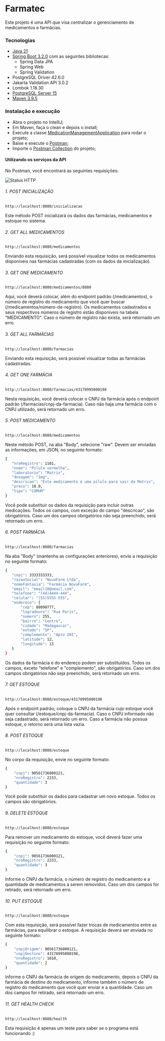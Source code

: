 # Farmatec

Este projeto é uma API que visa centralizar o gerenciamento de medicamentos e farmácias.

### Tecnologias

- [Java 21](https://www.java.com/)
- [Spring Boot 3.2.0](https://spring.io/projects/spring-boot) com as seguintes bibliotecas:
  - Spring Data JPA
  - Spring Web
  - Spring Validation
- PostgreSQL Driver 42.6.0
- Jakarta Validation API 3.0.2
- Lombok 1.18.30
- [PostgreSQL Server 15](https://www.postgresql.org)
- [Maven 3.9.5](https://maven.apache.org)

### Instalação e execução

- Abra o projeto no IntelliJ;
- Em Maven, faça o clean e depois o install;
- Execute a classe [MedicationManagementApplication](./src/main/java/caetano/maria/medicationmanagement/MedicationManagementApplication.java) para rodar o projeto;
- Baixe e execute o [Postman](https://www.postman.com);
- Importe o [Postman Collection](https://github.com/mavicaetano/medication-management-backend/blob/feature/readme/src/main/resources/medication-management-backend.postman_collection.json) do projeto;

#### Utilizando os serviços da API

No Postman, você encontrará as seguintes requisições:

![Status HTTP](https://www.flickr.com/photos/198458787@N05/53393476201/in/dateposted-public/)

###### 1. POST INICIALIZAÇÃO
`http://localhost:8080/inicializacao`

Este método POST inicializará os dados das farmácias, medicamentos e estoque no sistema.

###### 2. GET ALL MEDICAMENTOS
`http://localhost:8080/medicamentos`

Enviando esta requisição, será possível visualizar todos os medicamentos disponíveis nas farmácias cadastradas (com os dados da inicialização).

###### 3. GET ONE MEDICAMENTO
`http://localhost:8080/medicamentos/8880`

Aqui, você deverá colocar, além do endpoint padrão (/medicamentos), o número de registro do medicamento que você quer buscar (/medicamentos/número-de-registro). Os medicamentos cadastrados e seus respectivos números de registro estão disponíveis na tabela "MEDICAMENTO". Caso o número de registro não exista, será retornado um erro.

###### 3. GET ALL FARMÁCIAS
`http://localhost:8080/farmacias`

Enviando esta requisição, será possível visualizar todas as farmácias cadastradas.

###### 4. GET ONE FARMÁCIA
`http://localhost:8080/farmacias/43178995000198`

Nesta requisição, você deverá colocar o CNPJ da farmácia após o endpoint padrão (/farmacias/cnpj-da-farmacia). Caso não haja uma farmácia com o CNPJ utilizado, será retornado um erro.

###### 5. POST MEDICAMENTO
`http://localhost:8080/medicamentos`

Neste método POST, na aba "Body", selecione "raw". Devem ser enviadas as informações, em JSON, no seguinte formato:
```sh
{
   "nroRegistro": 1101,
   "nome": "Pílula vermelha",
   "laboratorio": "Matrix",
   "dosagem": "1mg",
   "descricao": "Este medicamento é uma pílula para sair da Matrix",
   "preco": 10.0,
   "tipo": "COMUM"
}
```
Você pode substituir os dados da requisição para incluir outras medicações. Todos os campos, com exceção do campo "descricao", são obrigatórios. Caso um dos campos obrigatórios não seja preenchido, será retornado um erro.

###### 6. POST FARMÁCIA
`http://localhost:8080/farmacias`

Na aba "Body" (mantenha as configurações anteriores), envie a requisição no seguinte formato:
```sh
{
   "cnpj": 3333333333,
   "razaoSocial": "NovaFarm Ltda",
   "nomeFantasia": "Farmácia NovaFarm",
   "email": "email10@email.com",
   "telefone": "(44)4444-444",
   "celular": "(55)5555-555",
   "endereco": {
       "cep": 88090777,
       "logradouro": "Rua Paris",
       "numero": 255,
       "bairro": "Centro",
       "cidade": "Madagascar",
       "estado": "SP",
       "complemento": "Apto 201",
       "latitude": 12,
       "longitude": 13
   }
}
```
Os dados da farmácia e do endereço podem ser substituídos. Todos os campos, exceto "telefone" e "complemento", são obrigatórios. Caso um dos campos obrigatórios não seja preenchido, será retornado um erro.

###### 7. GET ESTOQUE
`http://localhost:8080/estoque/43178995000198`

Após o endpoint padrão, coloque o CNPJ da farmácia cujo estoque você quer consultar (/estoque/cnpj-da-farmacia).
Caso o CNPJ informado não seja cadastrado, será retornado um erro. Caso a farmácia não possua estoque, o retorno será uma lista vazia.

###### 8. POST ESTOQUE
`http://localhost:8080/estoque`

No corpo da requisição, envie no seguinte formato:
```sh
{
	"cnpj": 90561736000121,
	"nroRegistro": 2233,
	"quantidade": 3
}
```
Você pode substituir os dados para cadastrar um novo estoque. Todos os campos são obrigatórios.

###### 9. DELETE ESTOQUE
`http://localhost:8080/estoque`

Para remover um medicamento do estoque, você deverá fazer uma requisição no seguinte formato:
```sh
{
	"cnpj": 90561736000121,
	"nroRegistro": 2233,
	"quantidade": 3
}
```
Informe o CNPJ da farmácia, o número de registro do medicamento e a quantidade de medicamentos a serem removidos. Caso um dos campos for retirado, será retornado um erro.

###### 10. PUT ESTOQUE
`http://localhost:8080/estoque`

Com esta requisição, será possível fazer trocas de medicamentos entre as farmácias, para equilibrar o estoque. A requisição deverá ser enviada no seguinte formato:
```sh
{
	"cnpjOrigem": 90561736000121,
	"cnpjDestino": 43178995000198,
	"nroRegistro": 1010,
	"quantidade": 2
}
```
Informe o CNPJ da farmácia de origem do medicamento, depois o CNPJ da farmácia de destino do medicamento, informe também o número de registro do medicamento que você quer enviar e a quantidade. Caso um dos campos for retirado, será retornado um erro.

###### 11. GET HEALTH CHECK
`http://localhost:8080/health`

Esta requisição é apenas um teste para saber se o programa está funcionando :)